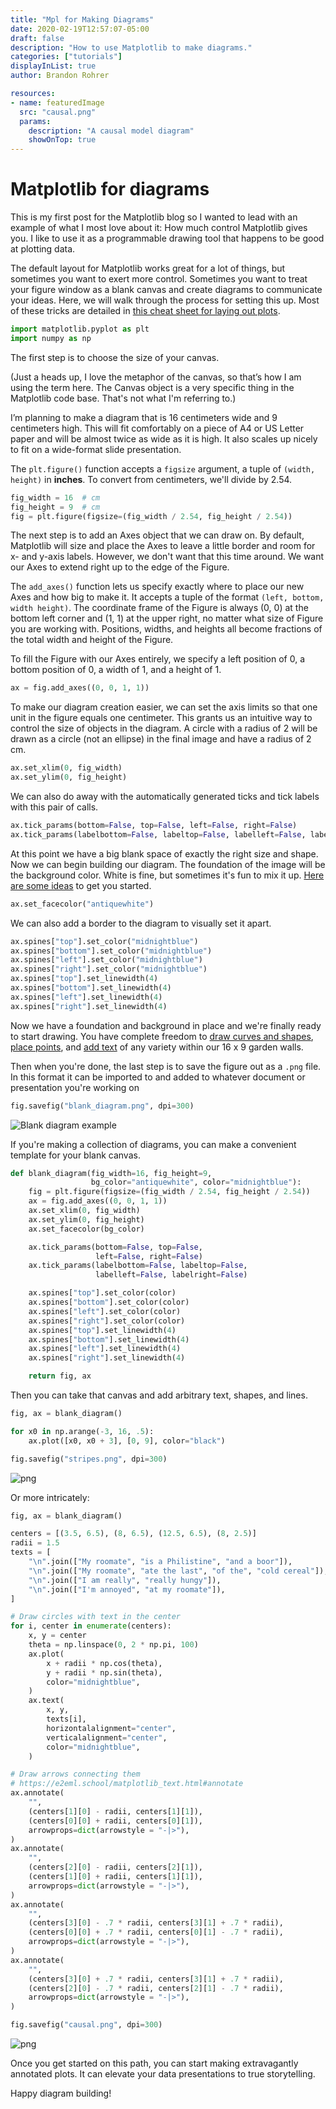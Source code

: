 ```yaml
---
title: "Mpl for Making Diagrams"
date: 2020-02-19T12:57:07-05:00
draft: false
description: "How to use Matplotlib to make diagrams."
categories: ["tutorials"]
displayInList: true
author: Brandon Rohrer

resources:
- name: featuredImage
  src: "causal.png"
  params:
    description: "A causal model diagram"
    showOnTop: true
---
```



# Matplotlib for diagrams

This is my first post for the Matplotlib blog so I wanted to lead
with an example of what I most love about it:
How much control Matplotlib gives you.
I like to use it as a programmable drawing tool that happens
to be good at plotting data.

The default layout for Matplotlib works great for a lot of things,
but sometimes you want to exert
more control. Sometimes you want to treat your figure window as
a blank canvas and create diagrams
to communicate your ideas. Here, we will walk through the process
for setting this up. Most of these tricks are detailed in
[this cheat sheet for laying out plots](https://e2eml.school/matplotlib_framing.html).


```python
import matplotlib.pyplot as plt
import numpy as np
```

The first step is to choose the size of your canvas.

(Just a heads up, I love the metaphor
of the canvas, so that’s how I am using the term here.
The Canvas object is a very specific
thing in the Matplotlib code base. That's not what I'm referring to.)

I’m planning to make a diagram that is 16 centimeters wide
and 9 centimeters high.
This will fit comfortably on a piece of A4 or US Letter paper
and will be almost twice as wide as it is high.
It also scales up nicely to fit on a wide-format slide presentation.

The `plt.figure()` function accepts a `figsize` argument,
a tuple of `(width, height)` in **inches**.
To convert from centimeters, we'll divide by 2.54.

```python
fig_width = 16  # cm
fig_height = 9  # cm
fig = plt.figure(figsize=(fig_width / 2.54, fig_height / 2.54))
```

The next step is to add an Axes object that we can draw on.
By default, Matplotlib will size and place the Axes to leave
a little border and room for x- and y-axis labels. However, we don't
want that this time around. We want our Axes to extend right up
to the edge of the Figure.

The `add_axes()` function lets us specify exactly where to place
our new Axes and how big to make it. It accepts a tuple of the format
`(left, bottom, width height)`. The coordinate frame of the Figure
is always (0, 0) at the bottom left corner and (1, 1) at the upper right,
no matter what size of Figure you are working with. Positions, widths,
and heights all become fractions of the total width and height of the Figure.

To fill the Figure with our Axes entirely, we specify a left position of 0,
a bottom position of 0, a width of 1, and a height of 1.

```python
ax = fig.add_axes((0, 0, 1, 1))
```

To make our diagram creation easier, we can set the axis limits so that
one unit in the figure equals one centimeter. This grants us
an intuitive way to control the size of objects in the diagram.
A circle with a radius of 2 will be drawn as a circle (not an ellipse)
in the final image and have a radius of 2 cm.

```python
ax.set_xlim(0, fig_width)
ax.set_ylim(0, fig_height)
```

We can also do away with the automatically generated ticks
and tick labels with this pair of calls.

```python
ax.tick_params(bottom=False, top=False, left=False, right=False)
ax.tick_params(labelbottom=False, labeltop=False, labelleft=False, labelright=False)
```

At this point we have a big blank space of exactly the right size and shape.
Now we can begin building our diagram. The foundation of the image will be
the background color. White is fine, but sometimes it's fun to mix it up.
[Here are some ideas](https://e2eml.school/matplotlib_lines.html#color)
to get you started.

```python
ax.set_facecolor("antiquewhite")
```

We can also add a border to the diagram to visually set it apart.

```python
ax.spines["top"].set_color("midnightblue")
ax.spines["bottom"].set_color("midnightblue")
ax.spines["left"].set_color("midnightblue")
ax.spines["right"].set_color("midnightblue")
ax.spines["top"].set_linewidth(4)
ax.spines["bottom"].set_linewidth(4)
ax.spines["left"].set_linewidth(4)
ax.spines["right"].set_linewidth(4)
```

Now we have a foundation and background in place
and we're finally ready to start drawing.
You have complete freedom to
[draw curves and shapes](https://e2eml.school/matplotlib_lines.html),
[place points](https://e2eml.school/matplotlib_points.html),
and [add text](https://e2eml.school/matplotlib_text.html)
of any variety within our 16 x 9 garden walls.

Then when you're done, the last step is to save the figure out as a
`.png` file. In this format it can be imported to and added to whatever
document or presentation you're working on

```python
fig.savefig("blank_diagram.png", dpi=300)
```

![Blank diagram example](blank_diagram.png)

If you're making a collection of diagrams,
you can make a convenient template for your blank canvas.

```python
def blank_diagram(fig_width=16, fig_height=9,
                  bg_color="antiquewhite", color="midnightblue"):
    fig = plt.figure(figsize=(fig_width / 2.54, fig_height / 2.54))
    ax = fig.add_axes((0, 0, 1, 1))
    ax.set_xlim(0, fig_width)
    ax.set_ylim(0, fig_height)
    ax.set_facecolor(bg_color)

    ax.tick_params(bottom=False, top=False,
                   left=False, right=False)
    ax.tick_params(labelbottom=False, labeltop=False,
                   labelleft=False, labelright=False)

    ax.spines["top"].set_color(color)
    ax.spines["bottom"].set_color(color)
    ax.spines["left"].set_color(color)
    ax.spines["right"].set_color(color)
    ax.spines["top"].set_linewidth(4)
    ax.spines["bottom"].set_linewidth(4)
    ax.spines["left"].set_linewidth(4)
    ax.spines["right"].set_linewidth(4)

    return fig, ax
```

Then you can take that canvas and add arbitrary text, shapes, and lines.

```python
fig, ax = blank_diagram()

for x0 in np.arange(-3, 16, .5):
    ax.plot([x0, x0 + 3], [0, 9], color="black")

fig.savefig("stripes.png", dpi=300)
```

![png](stripes.png)

Or more intricately:

```python
fig, ax = blank_diagram()

centers = [(3.5, 6.5), (8, 6.5), (12.5, 6.5), (8, 2.5)]
radii = 1.5
texts = [
    "\n".join(["My roomate", "is a Philistine", "and a boor"]),
    "\n".join(["My roomate", "ate the last", "of the", "cold cereal"]),
    "\n".join(["I am really", "really hungy"]),
    "\n".join(["I'm annoyed", "at my roomate"]),
]

# Draw circles with text in the center
for i, center in enumerate(centers):
    x, y = center
    theta = np.linspace(0, 2 * np.pi, 100)
    ax.plot(
        x + radii * np.cos(theta),
        y + radii * np.sin(theta),
        color="midnightblue",
    )
    ax.text(
        x, y,
        texts[i],
        horizontalalignment="center",
        verticalalignment="center",
        color="midnightblue",
    )

# Draw arrows connecting them
# https://e2eml.school/matplotlib_text.html#annotate
ax.annotate(
    "",
    (centers[1][0] - radii, centers[1][1]),
    (centers[0][0] + radii, centers[0][1]),
    arrowprops=dict(arrowstyle = "-|>"),
)
ax.annotate(
    "",
    (centers[2][0] - radii, centers[2][1]),
    (centers[1][0] + radii, centers[1][1]),
    arrowprops=dict(arrowstyle = "-|>"),
)
ax.annotate(
    "",
    (centers[3][0] - .7 * radii, centers[3][1] + .7 * radii),
    (centers[0][0] + .7 * radii, centers[0][1] - .7 * radii),
    arrowprops=dict(arrowstyle = "-|>"),
)
ax.annotate(
    "",
    (centers[3][0] + .7 * radii, centers[3][1] + .7 * radii),
    (centers[2][0] - .7 * radii, centers[2][1] - .7 * radii),
    arrowprops=dict(arrowstyle = "-|>"),
)

fig.savefig("causal.png", dpi=300)
```

![png](causal.png)

Once you get started on this path, you can start making
extravagantly annotated plots. It can elevate your data
presentations to true storytelling.

Happy diagram building!
